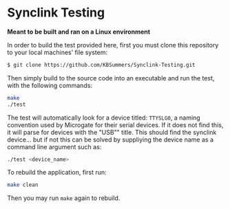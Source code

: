 # Synclink Testing
**Meant to be built and ran on a Linux environment** 

In order to build the test provided here, first you must clone this repository to your local  machines' file system:
```bash
$ git clone https://github.com/KBSummers/Synclink-Testing.git 
```
Then simply build to the source code into an executable and run the test, with the following commands:
```bash
make
./test
```
The test will automatically look for a device titled: `TTYSLG0`, a naming convention used by Microgate for their serial devices. If it does not find this, it will parse for devices with the "USB"" title. This should find the synclink device... but if not this can be solved by suppliying the device name as a command line argument such as:
```bash
./test <device_name>
```
To rebuild the application, first run:
```bash
make clean
```
Then you may run `make` again to rebuild.
